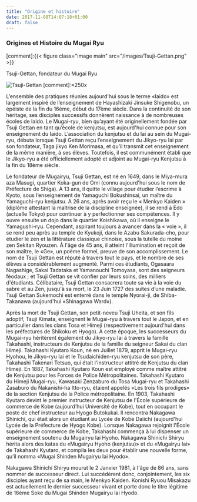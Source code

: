 ```yaml
---
title: "Origine et histoire"
date: 2017-11-08T14:07:18+01:00
draft: false
---
```


### Origines et Histoire du Mugai Ryu

[comment]:{{< figure class="image main" src="/images/Tsuji-Gettan.png" >}}

Tsuji-Gettan, fondateur du Mugai Ryu 

![Tsuji-Gettan](/images/Tsuji-Gettan.png )
[comment]:=250x

L’ensemble des pratiques réunies aujourd'hui sous le terme «Iaido» est largement inspiré de l’enseignement de Hayashizaki Jinsuke Shigenobu, un épéiste de la fin du 16ème, début du 17ème siècle. Dans la continuité de son héritage, ses disciples successifs donnèrent naissance à de nombreuses écoles de Iaido. Le Mugai-ryu, bien qu’ayant été originellement fondée par Tsuji Gettan en tant qu’école de kenjutsu, est aujourd'hui connue pour son enseignement du Iaido.
L’association du kenjutsu et du Iai au sein du Mugai-ryu, débuta lorsque Tsuji Gettan reçu l’enseignement du Jikyo-ryu Iai par son fondateur, Taga jikyo Ken Morimasa, et qu’il transmit cet enseignement de la même manière, à ses élèves. Toutefois, il est communément établi que le Jikyo-ryu a été officiellement adopté et adjoint au Mugai-ryu Kenjutsu à la fin du 18ème siècle.
 
Le fondateur de Mugairyu, Tsuji Gettan, est né en 1649, dans le Miya-mura aza Masugi, quartier Koka-gun de Omi (connu aujourd'hui sous le nom de Préfecture de Shiga).
À 13 ans, il quitte le village pour étudier l’escrime à Kyoto, sous l’enseignement de Yamaguchi Bokushinsai, un maître du Yamaguchi-ryu kenjutsu. A 26 ans, après avoir reçu le « Menkyo Kaiden » (diplôme attestant la maîtrise de la discipline enseignée), il se rend à Edo (actuelle Tokyo) pour continuer à y perfectionner ses compétences. Il y ouvre ensuite un dojo dans le quartier Koishikawa, où il enseigne le Yamagushi-ryu. Cependant, aspirant toujours à avancer dans la « voie », il se rend peu après au temple de Kyukoji, dans le Azabu Sakurada-cho, pour étudier le zen et la littérature classique chinoise, sous la tutelle du moine zen Sekitan Ryouzen.
À l'âge de 45 ans, il atteint l'Illumination et reçoit de son maître, le «Ge», un poème formel, preuve de son accomplissement.
Le nom de Tsuji Gettan est réputé à travers tout le pays, et le nombre de ses élèves a considérablement augmenté. Parmi ces étudiants, Ogasaara Nagashige, Sakai Tadataka et Yamanouchi Tomoyasa, sont des seigneurs féodaux ; et Tsuji Gettan se vit confier par leurs soins, des milliers d'étudiants. 
Célibataire, Tsuji Gettan consacrera toute sa vie à la voie du sabre et au Zen, jusqu'à sa mort, le 23 Juin 1727 des suites d’une maladie. Tsuji Gettan Sukemochi est enterré dans le temple Nyorai-ji, de Shiba-Takanawa (aujourd'hui «Shinagawa Ward»).
 
Après la mort de Tsuji Gettan, son petit-neveu Tsuji Uheita, et son fils adoptif, Tsuji Kimata, enseignent le Mugai-ryu à travers tout le Japon, et en particulier dans les clans Tosa et Himeji (respectivement aujourd'hui dans les préfectures de Shikoku et Hyogo). A cette époque, les successeurs du Mugai-ryu héritèrent également du Jikyo-ryu Iai à travers la famille Takahashi, instructeurs de Kenjutsu de la famille du seigneur Sakai du clan Himeji.
Takahashi Kyutaro Koun, né en Juillet 1879, apprit le Mugai-ryu Hyohou, le Jikyo-ryu Iai et le Tsudaichiden-ryu kenjutsu de son père, Takahashi Takenari Tetsuo, qui était l'instructeur attitré de Kenjutsu du clan Himeji. En 1887, Takahashi Kyutaro Koun est employé comme maître attitré de Kenjutsu pour les Forces de Police Métropolitaines. Takahashi Kyutaro du Himeji Mugai-ryu, Kawasaki Zenzaburo du Tosa Mugai-ryu et Takahashi Zasaburo du Nakanishi-ha Itto-ryu, étaient appelés «Les trois fils prodiges» de la section Kenjutsu de la Police métropolitaine. En 1903, Takahashi Kyutaro devint le premier instructeur de Kenjutsu de l'École supérieure de commerce de Kobe (aujourd’hui Université de Kobe), tout en occupant le poste de chef instructeur au Hyogo Butokukai.
Il rencontra Nakagawa Shinichi, qui était alors un étudiant au Lycée de Kobe Daiichi (aujourd'hui Lycée de la Préfecture de Hyogo Kobe). Lorsque Nakagawa rejoignit l'École supérieure de commerce de Kobe, Takahashi commença à lui dispenser un enseignement soutenu du Mugairyu Iai Hyoho.
Nakagawa Shinichi Shiryu hérita alors des katas du «Mugairyu Hyoho (kenjutsu)» et du «Mugairyu Iai» de Takahashi Kyutaro, et compila les deux pour établir une nouvelle forme,  qu’il nomma «Mugai Shinden Mugairyu Iai Hyodo».
 
Nakagawa Shinichi Shiryu mourut le 2 Janvier 1981, à l'âge de 86 ans, sans nommer de successeur direct. Lui succédèrent donc, conjointement, les six disciples ayant reçu de sa main, le Menkyo Kaiden. Konishi Ryuou Misakazu est actuellement le dernier successeur vivant et porte donc le titre légitime de 16ème Soke du Mugai Shinden Mugairyu Iai Hyodo.
